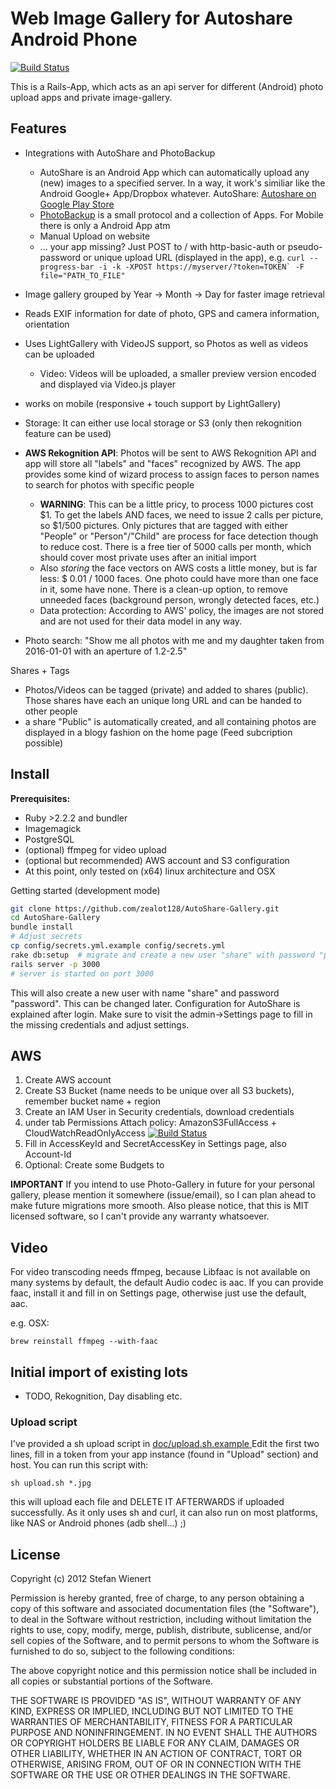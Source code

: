 # Web Image Gallery for Autoshare Android Phone

[![Build Status](https://travis-ci.org/zealot128/Photo-Gallery.svg?branch=master)](https://travis-ci.org/zealot128/Photo-Gallery)

This is a Rails-App, which acts as an api server for different (Android) photo upload apps and private image-gallery.

## Features

* Integrations with AutoShare and PhotoBackup
  * AutoShare is an Android App which can automatically upload any (new) images to a specified server. In a way, it work's similiar like the Android Google+ App/Dropbox whatever.
    AutoShare: [Autoshare on Google Play Store](https://play.google.com/store/apps/details?id=com.dngames.autoshare)
  * [PhotoBackup](http://photobackup.github.io/) is a small protocol and a collection of Apps. For Mobile there is only a Android App atm
  * Manual Upload on website
  * ... your app missing? Just POST to / with http-basic-auth or pseudo-password or unique upload URL (displayed in the app), e.g. ``curl --progress-bar -i -k -XPOST https://myserver/?token=TOKEN` -F file="PATH_TO_FILE"``

* Image gallery grouped by Year -> Month -> Day for faster image retrieval
* Reads EXIF information for date of photo, GPS and camera information, orientation
* Uses LightGallery with VideoJS support, so Photos as well as videos can be uploaded
  * Video: Videos will be uploaded, a smaller preview version encoded and displayed via Video.js player
* works on mobile (responsive + touch support by LightGallery)
* Storage: It can either use local storage or S3 (only then rekognition feature can be used)
* **AWS Rekognition API**: Photos will be sent to AWS Rekognition API and app will store all "labels" and "faces" recognized by AWS. The app provides some kind of wizard process to assign faces to person names to search for photos with specific people
  * **WARNING**: This can be a little pricy, to process 1000 pictures cost $1. To get the labels AND faces, we need to issue 2 calls per picture, so $1/500 pictures. Only pictures that are tagged with either "People" or "Person"/"Child" are process for face detection though to reduce cost. There is a free tier of 5000 calls per month, which should cover most private uses after an initial import
  * Also *storing* the face vectors on AWS costs a little money, but is far less: $ 0.01 / 1000 faces. One photo could have more than one face in it, some have none. There is a clean-up option, to remove unneeded faces (background person, wrongly detected faces, etc.)
  * Data protection: According to AWS' policy, the images are not stored and are not used for their data model in any way.
* Photo search: "Show me all photos with me and my daughter taken from 2016-01-01 with an aperture of 1.2-2.5"

Shares + Tags
* Photos/Videos can be tagged (private) and added to shares (public). Those shares have each an unique long URL and can be handed to other people
* a share "Public" is automatically created, and all containing photos are displayed in a blogy fashion on the home page (Feed subcription possible)


## Install

**Prerequisites:**

* Ruby >2.2.2 and bundler
* Imagemagick
* PostgreSQL
* (optional) ffmpeg for video upload
* (optional but recommended) AWS account and S3 configuration
* At this point, only tested on (x64) linux architecture and OSX


Getting started (development mode)

```bash
git clone https://github.com/zealot128/AutoShare-Gallery.git
cd AutoShare-Gallery
bundle install
# Adjust secrets
cp config/secrets.yml.example config/secrets.yml
rake db:setup  # migrate and create a new user "share" with password "password"
rails server -p 3000
# server is started on port 3000
```

This will also create a new user with name "share" and password "password". This can be changed later.
Configuration for AutoShare is explained after login. Make sure to visit the admin->Settings page to fill in the missing credentials and adjust settings.

## AWS

1. Create AWS account
2. Create S3 Bucket (name needs to be unique over all S3 buckets), remember bucket name + region
3. Create an IAM User in Security credentials, download credentials
4. under tab Permissions Attach policy:  AmazonS3FullAccess  +  CloudWatchReadOnlyAccess
  [![Build Status](https://raw.githubusercontent.com/zealot128/Photo-Gallery/master/doc/aws_permissions.png)](https://travis-ci.org/zealot128/AutoShare-Gallery)
5. Fill in AccessKeyId and SecretAccessKey in Settings page, also Account-Id
6. Optional: Create some Budgets to

**IMPORTANT** If you intend to use Photo-Gallery in future for your personal gallery, please mention it somewhere (issue/email), so I can plan ahead to make future migrations more smooth. Also please notice, that this is MIT licensed software, so I can't provide any warranty whatsoever.

## Video

For video transcoding needs ffmpeg, because Libfaac is not available on many systems by default, the default Audio codec is aac. If you can provide faac, install it and fill in on Settings page, otherwise just use the default, aac.

e.g. OSX:

```
brew reinstall ffmpeg --with-faac
```

## Initial import of existing lots

* TODO, Rekognition, Day disabling etc.

### Upload script

I've provided a sh upload script in [ doc/upload.sh.example ](https://raw.githubusercontent.com/zealot128/Photo-Gallery/master/doc/upload.sh.example )
Edit the first two lines, fill in a token from your app instance (found in "Upload" section) and host. You can run this script with:

```
sh upload.sh *.jpg
```

this will upload each file and DELETE IT AFTERWARDS if uploaded successfully. As it only uses sh and curl, it can also run on most platforms, like NAS or Android phones (adb shell...) ;)



## License


Copyright (c) 2012 Stefan Wienert

Permission is hereby granted, free of charge, to any person obtaining a copy of this software and associated documentation files (the "Software"), to deal in the Software without restriction, including without limitation the rights to use, copy, modify, merge, publish, distribute, sublicense, and/or sell copies of the Software, and to permit persons to whom the Software is furnished to do so, subject to the following conditions:

The above copyright notice and this permission notice shall be included in all copies or substantial portions of the Software.

THE SOFTWARE IS PROVIDED "AS IS", WITHOUT WARRANTY OF ANY KIND, EXPRESS OR IMPLIED, INCLUDING BUT NOT LIMITED TO THE WARRANTIES OF MERCHANTABILITY, FITNESS FOR A PARTICULAR PURPOSE AND NONINFRINGEMENT. IN NO EVENT SHALL THE AUTHORS OR COPYRIGHT HOLDERS BE LIABLE FOR ANY CLAIM, DAMAGES OR OTHER LIABILITY, WHETHER IN AN ACTION OF CONTRACT, TORT OR OTHERWISE, ARISING FROM, OUT OF OR IN CONNECTION WITH THE SOFTWARE OR THE USE OR OTHER DEALINGS IN THE SOFTWARE.

